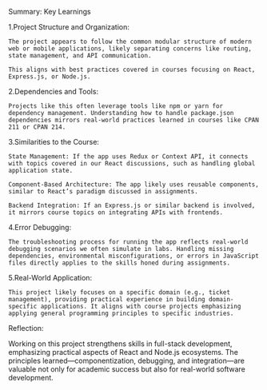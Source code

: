 Summary:
Key Learnings

1.Project Structure and Organization:

	The project appears to follow the common modular structure of modern web or mobile applications, likely separating concerns like routing, state management, and API communication.
 
	This aligns with best practices covered in courses focusing on React, Express.js, or Node.js.
 
2.Dependencies and Tools:

	Projects like this often leverage tools like npm or yarn for dependency management. Understanding how to handle package.json dependencies mirrors real-world practices learned in courses like CPAN 211 or CPAN 214.

3.Similarities to the Course:

	State Management: If the app uses Redux or Context API, it connects with topics covered in our React discussions, such as handling global application state.
 
	Component-Based Architecture: The app likely uses reusable components, similar to React’s paradigm discussed in assignments.
 
	Backend Integration: If an Express.js or similar backend is involved, it mirrors course topics on integrating APIs with frontends.
 
4.Error Debugging:

	The troubleshooting process for running the app reflects real-world debugging scenarios we often simulate in labs. Handling missing dependencies, environmental misconfigurations, or errors in JavaScript files directly applies to the skills honed during assignments.
 
5.Real-World Application:

	This project likely focuses on a specific domain (e.g., ticket management), providing practical experience in building domain-specific applications. It aligns with course projects emphasizing applying general programming principles to specific industries.

Reflection:

Working on this project strengthens skills in full-stack development, emphasizing practical aspects of React and Node.js ecosystems. The principles learned—componentization, debugging, and integration—are valuable not only for academic success but also for real-world software development.

